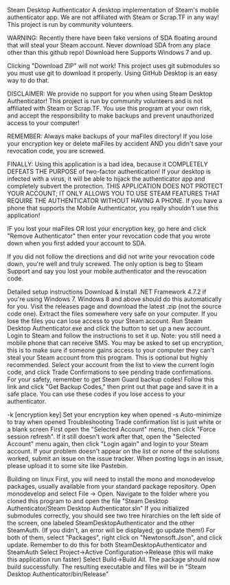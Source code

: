
Steam Desktop Authenticator
A desktop implementation of Steam's mobile authenticator app.
We are not affiliated with Steam or Scrap.TF in any way! This project is run by community volunteers.

WARNING: Recently there have been fake versions of SDA floating around that will steal your Steam account. Never download SDA from any place other than this github repo!
Download here
Supports Windows 7 and up.


Clicking "Download ZIP" will not work! This project uses git submodules so you must use git to download it properly. Using GitHub Desktop is an easy way to do that.

DISCLAIMER: We provide no support for you when using Steam Desktop Authenticator! This project is run by community volunteers and is not affiliated with Steam or Scrap.TF. You use this program at your own risk, and accept the responsibility to make backups and prevent unauthorized access to your computer!

REMEMBER: Always make backups of your maFiles directory! If you lose your encryption key or delete maFiles by accident AND you didn't save your revocation code, you are screwed.

FINALLY: Using this application is a bad idea, because it COMPLETELY DEFEATS THE PURPOSE of two-factor authentication! If your desktop is infected with a virus, it will be able to hijack the authenticator app and completely subvert the protection. THIS APPLICATION DOES NOT PROTECT YOUR ACCOUNT; IT ONLY ALLOWS YOU TO USE STEAM FEATURES THAT REQUIRE THE AUTHENTICATOR WITHOUT HAVING A PHONE. If you have a phone that supports the Mobile Authenticator, you really shouldn't use this application!

IF you lost your maFiles OR lost your encryption key, go here and click "Remove Authenticator" then enter your revocation code that you wrote down when you first added your account to SDA.

If you did not follow the directions and did not write your revocation code down, you're well and truly screwed. The only option is beg to Steam Support and say you lost your mobile authenticator and the revocation code.

Detailed setup instructions
Download & Install .NET Framework 4.7.2 if you're using Windows 7. Windows 8 and above should do this automatically for you.
Visit the releases page and download the latest .zip (not the source code one).
Extract the files somewhere very safe on your computer. If you lose the files you can lose access to your Steam account.
Run Steam Desktop Authenticator.exe and click the button to set up a new account.
Login to Steam and follow the instructions to set it up. Note: you still need a mobile phone that can receive SMS.
You may be asked to set up encryption, this is to make sure if someone gains access to your computer they can't steal your Steam account from this program. This is optional but highly recommended.
Select your account from the list to view the current login code, and click Trade Confirmations to see pending trade confirmations.
For your safety, remember to get Steam Guard backup codes! Follow this link and click "Get Backup Codes," then print out that page and save it in a safe place. You can use these codes if you lose access to your authenticator.

-k [encryption key]
  Set your encryption key when opened
-s
  Auto-minimize to tray when opened
Troubleshooting
Trade confirmation list is just white or a blank screen
First open the "Selected Account" menu, then click "Force session refresh". If it still doesn't work after that, open the "Selected Account" menu again, then click "Login again" and login to your Steam account.
If your problem doesn't appear on the list or none of the solutions worked, submit an issue on the issue tracker. When posting logs in an issue, please upload it to some site like Pastebin.

Building on linux
First, you will need to install the mono and monodevelop packages, usually available from your standard package repository.
Open monodevelop and select File -> Open. Navigate to the folder where you cloned this program to and open the file "Steam Desktop Authenticator/Steam Desktop Authenticator.sln"
If you initialized submodules correctly, you should see two tree hirarchies on the left side of the screen, one labeled SteamDesktopAuthenticator and the other SteamAuth. (If you didn't, an error will be displayed; go update them!) For both of them, select "Packages", right click on "Newtonsoft.Json", and click update. Remember to do this for both SteamDesktopAuthenticator and SteamAuth
Select Project->Active Configuration->Release (this will make this application run faster)
Select Build->Build All. The package should now build successfully.
The resulting executable and files will be in "Steam Desktop Authenticator/bin/Release"
